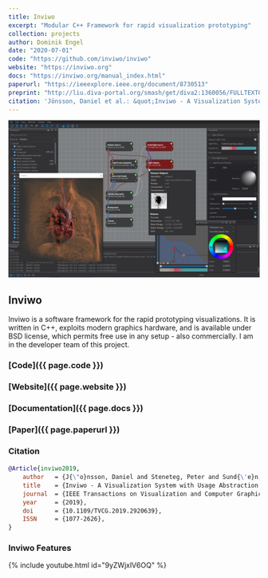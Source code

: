 ```yaml
---
title: Inviwo
excerpt: "Modular C++ Framework for rapid visualization prototyping"
collection: projects
author: Dominik Engel
date: "2020-07-01"
code: "https://github.com/inviwo/inviwo"
website: "https://inviwo.org"
docs: "https://inviwo.org/manual_index.html"
paperurl: "https://ieeexplore.ieee.org/document/8730513"
preprint: "http://liu.diva-portal.org/smash/get/diva2:1360056/FULLTEXT01"
citation: 'Jönsson, Daniel et al.: &quot;Inviwo - A Visualization System with Usage Abstraction Levels&quot; in <i>IEEE Transactions on Visualization and Computer Graphics</i> (2019).'
---
```



![Inviwo](/images/inviwo.png)
## Inviwo
Inviwo is a software framework for the rapid prototyping visualizations. It is written in C++, exploits modern graphics hardware, and is available under BSD license, which permits free use in any setup - also commercially. I am in the developer team of this project.

### [Code]({{ page.code }})
### [Website]({{ page.website }})
### [Documentation]({{ page.docs }})
### [Paper]({{ page.paperurl }})
### Citation
```bibtex
@Article{inviwo2019,
    author   = {J{\"o}nsson, Daniel and Steneteg, Peter and Sund{\'e}n, Erik and Englund, Rickard and Kottravel, Sathish and Falk, Martin and Ynnerman, Anders and Hotz, Ingrid and Ropinski, Timo},
    title    = {Inviwo - A Visualization System with Usage Abstraction Levels},
    journal  = {IEEE Transactions on Visualization and Computer Graphics},
    year     = {2019},
    doi      = {10.1109/TVCG.2019.2920639},
    ISSN     = {1077-2626},
}
```

### Inviwo Features
{% include youtube.html id="9yZWjxlV6OQ" %}
